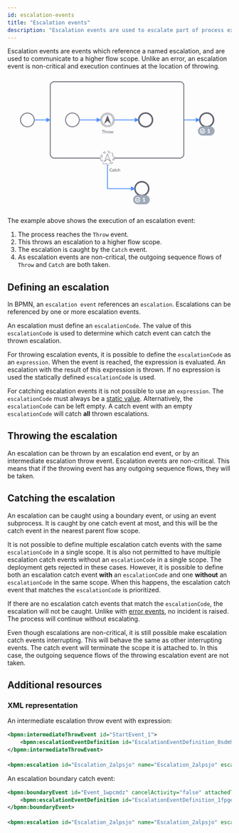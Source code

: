 ```yaml
---
id: escalation-events
title: "Escalation events"
description: "Escalation events are used to escalate part of process execution to a higher flow scope."
---
```


Escalation events are events which reference a named escalation, and are used to communicate to a higher flow scope.
Unlike an error, an escalation event is non-critical and execution continues at the location of throwing.

![The process reached an escalation event. The escalation gets caught in a higher flow scope. As the escalation throw event is non-critical, the outgoing sequence flow of this event is taken.](assets/escalation-events.png)

The example above shows the execution of an escalation event:

1. The process reaches the `Throw` event.
2. This throws an escalation to a higher flow scope.
3. The escalation is caught by the `Catch` event.
4. As escalation events are non-critical, the outgoing sequence flows of `Throw` and `Catch` are both taken.

## Defining an escalation

In BPMN, an `escalation event` references an `escalation`. Escalations can be referenced by one or more escalation events.

An escalation must define an `escalationCode`. The value of this `escalationCode` is used to determine which catch event
can catch the thrown escalation.

For throwing escalation events, it is possible to define the `escalationCode` as an `expression`. When the event is reached, the expression is evaluated.
An escalation with the result of this expression is thrown. If no expression is used the statically defined `escalationCode` is used.

For catching escalation events it is not possible to use an `expression`. The `escalationCode` must always be a [static value](/components/concepts/expressions.md#expressions-vs-static-values).
Alternatively, the `escalationCode` can be left empty. A catch event with an empty `escalationCode` will catch **all** thrown escalations.

## Throwing the escalation

An escalation can be thrown by an escalation end event, or by an intermediate escalation throw event. Escalation events
are non-critical. This means that if the throwing event has any outgoing sequence flows, they will be taken.

## Catching the escalation

An escalation can be caught using a boundary event, or using an event subprocess. It is caught by one catch event at most, and this will be the catch event in the nearest parent flow scope.

It is not possible to define multiple escalation catch events with the same `escalationCode` in a single scope. It is also not permitted to have multiple escalation catch events without an `escalationCode` in a single scope.
The deployment gets rejected in these cases. However, it is possible to define both an escalation catch event **with** an
`escalationCode` and one **without** an `escalationCode` in the same scope. When this happens, the escalation catch event
that matches the `escalationCode` is prioritized.

If there are no escalation catch events that match the `escalationCode`, the escalation will not be caught. Unlike with
[error events](../error-events/error-events.md), no incident is raised. The process will continue without escalating.

Even though escalations are non-critical, it is still possible make escalation catch events interrupting. This will
behave the same as other interrupting events. The catch event will terminate the scope it is attached to. In this case,
the outgoing sequence flows of the throwing escalation event are not taken.

## Additional resources

### XML representation

An intermediate escalation throw event with expression:

```xml
<bpmn:intermediateThrowEvent id="StartEvent_1">
    <bpmn:escalationEventDefinition id="EscalationEventDefinition_0sdm9od" escalationRef="Escalation_2alpsjo" />
</bpmn:intermediateThrowEvent>

<bpmn:escalation id="Escalation_2alpsjo" name="Escalation_2alpsjo" escalationCode="=escalationCode" />
```

An escalation boundary catch event:

```xml
<bpmn:boundaryEvent id="Event_1wpcmdz" cancelActivity="false" attachedToRef="Activity_1q7i1lv">
    <bpmn:escalationEventDefinition id="EscalationEventDefinition_1fpge5i" escalationRef="Escalation_2alpsjo" />
</bpmn:boundaryEvent>

<bpmn:escalation id="Escalation_2alpsjo" name="Escalation_2alpsjo" escalationCode="escalationCode" />
```
